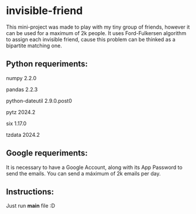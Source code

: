# invisible-friend

This mini-project was made to play with my tiny group of friends, however it can be used for a maximum of 2k people. It uses Ford-Fulkersen algorithm to assign each invisible friend, cause this problem can be thinked as a bipartite matching one.

## Python requeriments:
numpy		 2.2.0

pandas		 2.2.3

python-dateutil	 2.9.0.post0

pytz		 2024.2

six		 1.17.0

tzdata		 2024.2

## Google requeriments:

It is necessary to have a Google Account, along with its App Password to send the emails. You can send a máximum of 2k emails per day.

## Instructions:

Just run __main__ file :D
